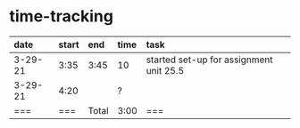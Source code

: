 # time-tracking

|date|start|end|time|task|
|:---|:---|:---|:---|:---|
|3-29-21|3:35|3:45|10|started set-up for assignment unit 25.5|
|3-29-21|4:20||?||
|===|===|Total|3:00|===|